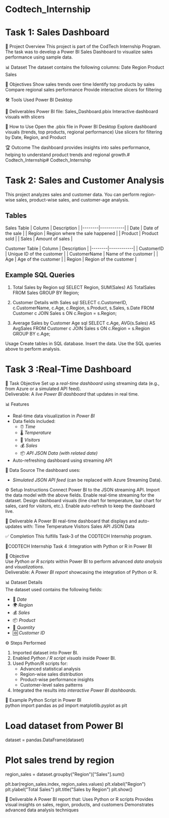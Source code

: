 # Codtech_Internship
# Task 1: Sales Dashboard
📌 Project Overview
This project is part of the CodTech Internship Program.
The task was to develop a Power BI Sales Dashboard to visualize sales performance using sample data.

📊 Dataset
The dataset contains the following columns:
Date
Region
Product
Sales

🎯 Objectives
Show sales trends over time
Identify top products by sales
Compare regional sales performance
Provide interactive slicers for filtering

🛠️ Tools Used
Power BI Desktop

📁 Deliverables
Power BI file: Sales_Dashboard.pbix
Interactive dashboard visuals with slicers

🚀 How to Use
Open the .pbix file in Power BI Desktop
Explore dashboard visuals (trends, top products, regional performance)
Use slicers for filtering by Date, Region, and Product

🏆 Outcome
The dashboard provides insights into sales performance, helping to understand product trends and regional growth.# Codtech_Internship# Codtech_Internship



# Task 2: Sales and Customer Analysis
This project analyzes sales and customer data. 
You can perform region-wise sales, product-wise sales, and customer-age analysis.

## Tables
 Sales Table
| Column | Description |
|--------|------------|
| Date   | Date of the sale |
| Region | Region where the sale happened |
| Product | Product sold |
| Sales  | Amount of sales |

Customer Table
| Column | Description |
|--------|------------|
| CustomerID | Unique ID of the customer |
| CustomerName | Name of the customer |
| Age | Age of the customer |
| Region | Region of the customer |

## Example SQL Queries
1. Total Sales by Region
sql
SELECT Region, SUM(Sales) AS TotalSales
FROM Sales
GROUP BY Region;

2. Customer Details with Sales
sql
SELECT c.CustomerID, c.CustomerName, c.Age, c.Region, s.Product, s.Sales, s.Date
FROM Customer c
JOIN Sales s ON c.Region = s.Region;

3. Average Sales by Customer Age
sql
SELECT c.Age, AVG(s.Sales) AS AvgSales
FROM Customer c
JOIN Sales s ON c.Region = s.Region
GROUP BY c.Age;

Usage
Create tables in SQL database.
Insert the data.
Use the SQL queries above to perform analysis.



#  Task 3 :Real-Time Dashboard
📌 Task Objective
Set up a *real-time dashboard* using streaming data (e.g., from Azure or a simulated API feed).  
Deliverable: A *live Power BI dashboard* that updates in real time.  
 
📊 Features
- Real-time data visualization in *Power BI*  
- Data fields included:
  - ⏰ *Time*  
  - 🌡️ *Temperature*  
  - 👥 *Visitors*  
  - 💰 *Sales*  
  - 📦 *API JSON Data (with related date)*  
- Auto-refreshing dashboard using streaming API  

🔗 Data Source
The dashboard uses:
- *Simulated JSON API feed* (can be replaced with Azure Streaming Data).  

⚙️ Setup Instructions
Connect Power BI to the JSON streaming API.
Import the data model with the above fields.
Enable real-time streaming for the dataset.
Design dashboard visuals (line chart for temperature, bar chart for sales, card for visitors, etc.).
Enable auto-refresh to keep the dashboard live.

📌 Deliverable
A Power BI real-time dashboard that displays and auto-updates with:
Time
Temperature
Visitors
Sales
API JSON Data

✅ Completion
This fulfills Task-3 of the CODTECH Internship program.


 🚀CODTECH Internship 
Task 4 :Integration with Python or R in Power BI  

 🎯 Objective  
Use *Python or R scripts* within Power BI to perform advanced *data analysis* and *visualizations*.  
Deliverable: A *Power BI report* showcasing the integration of Python or R.  

📊 Dataset Details  
The dataset used contains the following fields:  
- 📅 *Date*  
- 🌍 *Region*  
- 💰 *Sales*  
- 📦 *Product*  
- 🔢 *Quantity*  
- 🆔 *Customer ID*  

⚙️ Steps Performed  
1. Imported dataset into Power BI.  
2. Enabled *Python / R script visuals* inside Power BI.  
3. Used Python/R scripts for:  
   - Advanced statistical analysis  
   - Region-wise sales distribution  
   - Product-wise performance insights  
   - Customer-level sales patterns  
4. Integrated the results into *interactive Power BI dashboards*.  

 🔗 Example Python Script in Power BI  
python
import pandas as pd
import matplotlib.pyplot as plt

# Load dataset from Power BI
dataset = pandas.DataFrame(dataset)

# Plot sales trend by region
region_sales = dataset.groupby("Region")["Sales"].sum()

plt.bar(region_sales.index, region_sales.values)
plt.xlabel("Region")
plt.ylabel("Total Sales")
plt.title("Sales by Region")
plt.show()

📌 Deliverable
A Power BI report that:
Uses Python or R scripts
Provides visual insights on sales, region, products, and customers
Demonstrates advanced data analysis techniques






